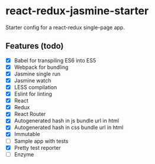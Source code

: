 # react-redux-jasmine-starter

Starter config for a react-redux single-page app.

## Features (todo)
- [x] Babel for transpiling ES6 into ES5
- [x] Webpack for bundling
- [x] Jasmine single run
- [x] Jasmine watch
- [x] LESS compilation
- [x] Eslint for linting
- [x] React
- [x] Redux
- [x] React Router
- [x] Autogenerated hash in js bundle url in html
- [x] Autogenerated hash in css bundle url in html
- [x] Immutable
- [ ] Sample app with tests
- [x] Pretty test reporter
- [ ] Enzyme
